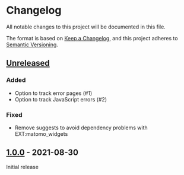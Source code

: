 # Changelog
All notable changes to this project will be documented in this file.

The format is based on [Keep a Changelog](https://keepachangelog.com/en/1.0.0/),
and this project adheres to [Semantic Versioning](https://semver.org/spec/v2.0.0.html).

## [Unreleased]

### Added
- Option to track error pages (#1)
- Option to track JavaScript errors (#2)

### Fixed
- Remove suggests to avoid dependency problems with EXT:matomo_widgets

## [1.0.0] - 2021-08-30

Initial release


[Unreleased]: https://github.com/brotkrueml/typo3-matomo-integration/compare/v1.0.0...HEAD
[1.0.0]: https://github.com/brotkrueml/typo3-matomo-integration/releases/tag/v1.0.0
